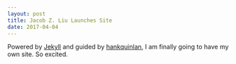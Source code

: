 ```yaml
---
layout: post
title: Jacob Z. Liu Launches Site
date: 2017-04-04
---
```


Powered by [Jekyll](http://jekyllrb.com) and guided by [hankquinlan](http://jmcglone.com/guides/github-pages/), I am finally going
to have my own site. So excited.
